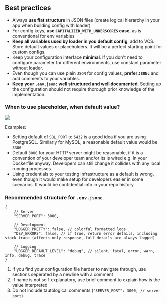 ## Best practices
 - Always **use flat structure** in JSON files (create logical hierarchy in your app when building config with loader)
 - For config keys, **use `CAPITALIZED_WITH_UNDERSCORES` case**, as is conventional for env variables
 - **Keep all variables used by loader in you default config**, add to VCS. Store default values or placeholders. It will be a perfect starting point for custom configs.
 - Keep your configuration interface **minimal**. If you don't need to configure parameter for different environments, use constant parameter without loader.
 - Even though you can use plain `JSON` for config values, **prefer `JSONc`** and add comments to your variables.
 - **Keep your `.env.jsonc` well structured and well documented**. Setting up the configuration should not require thorough prior knowledge of the implementation.

### When to use placeholder, when default value?

![](http://www.plantuml.com/plantuml/svg/POwnJWCn38RtF8KbbkihqA5bP623xHRVdNCnEFOfSO2-FQ65WbGFaNxz__Sfn-fOl6K9zOrrmu8PigdDgLWcyDBeNxDGn2R-J9_-8Bng9dMO-qCbd4KXS8HXr2TyjS9-0elGAfKAipLPHkq1FjYJjGucr9LrFOow0q-aC9oexWBq-zOyLc3le4PUI9rH3ZSxaYuSr7hwkRjfckvVAlr-5jvH6kslVNNRBgWk7CEVu9B3bTy4Pqgs29LzE5FXs3SjonS0)

Examples:
 - Setting default of `SQL_PORT` to `5432` is a good idea if you are using PostgreSQL. Similarly for MySQL, a reasonable default value would be `3306`
 - Default `3000` for your HTTP server might be reasonable, if it is a convention of your developer team and/or its is wired e.g. in your Dockerfile anyway. Developers can still change it collides with any local running processes.
 - Using credentials to your testing infrastructure as a default is wrong, even though it would make setup for developers easier in some scenarios. It would be confidential info in your repo history.

### Recommended structure for `.env.jsonc`

```jsonc
{
    // Server
    "SERVER_PORT": 3000,

    // Development
    "LOGGER_PRETTY": false, // colorful formatted logs
    "DEV_ERRORS": false, // if true, return error details, including stack trace (affects only response, full details are always logged)

    // Logging
    "LOGGER_DEFAULT_LEVEL": "debug", // silent, fatal, error, warn, info, debug, trace
}
```
1. If you find your configuration file harder to navigate through, use sections seperated by a newline with a comment
2. If name is not self-explanatory, use brief comment to explain how is the value interpreted
3. Do not include tautological comments (`"SERVER_PORT": 3000, // server port`)
